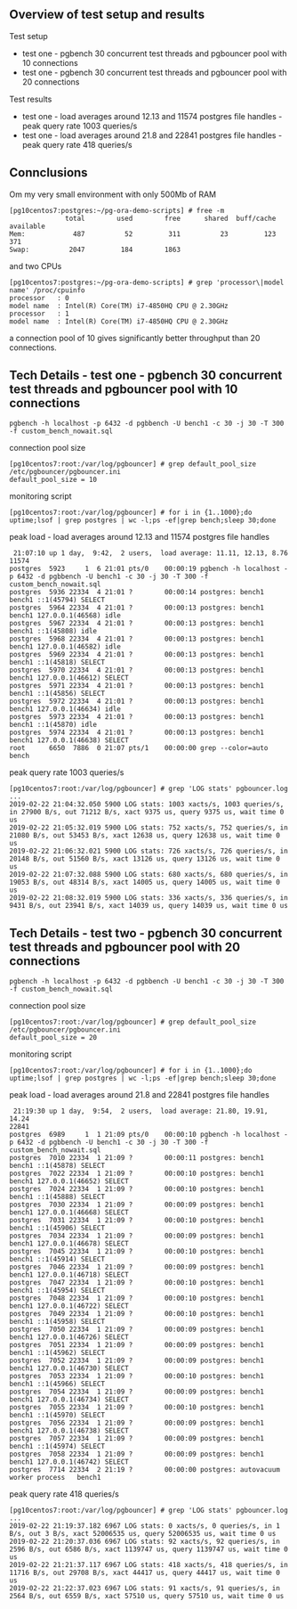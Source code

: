 ## Overview of test setup and results

Test setup
* test one  - pgbench 30 concurrent test threads and pgbouncer pool with 10 connections 
* test one  - pgbench 30 concurrent test threads and pgbouncer pool with 20 connections

Test results
* test one  - load averages around 12.13 and 11574 postgres file handles - peak query rate 1003 queries/s
* test one  - load averages around 21.8 and 22841 postgres file handles - peak query rate 418 queries/s

## Connclusions 

Om my very small environment with only 500Mb of RAM 

```
[pg10centos7:postgres:~/pg-ora-demo-scripts] # free -m
              total        used        free      shared  buff/cache   available
Mem:            487          52         311          23         123         371
Swap:          2047         184        1863
```

and two CPUs

```
[pg10centos7:postgres:~/pg-ora-demo-scripts] # grep 'processor\|model name' /proc/cpuinfo
processor	: 0
model name	: Intel(R) Core(TM) i7-4850HQ CPU @ 2.30GHz
processor	: 1
model name	: Intel(R) Core(TM) i7-4850HQ CPU @ 2.30GHz
```

a connection pool of 10 gives significantly better throughput than 20 connections.    


## Tech Details - test one  - pgbench 30 concurrent test threads and pgbouncer pool with 10 connections 
```
pgbench -h localhost -p 6432 -d pgbbench -U bench1 -c 30 -j 30 -T 300 -f custom_bench_nowait.sql
```

connection pool size
```
[pg10centos7:root:/var/log/pgbouncer] # grep default_pool_size /etc/pgbouncer/pgbouncer.ini
default_pool_size = 10
```

monitoring script

```
[pg10centos7:root:/var/log/pgbouncer] # for i in {1..1000};do uptime;lsof | grep postgres | wc -l;ps -ef|grep bench;sleep 30;done
```

peak load - load averages around 12.13 and 11574 postgres file handles


```
 21:07:10 up 1 day,  9:42,  2 users,  load average: 11.11, 12.13, 8.76
11574
postgres  5923     1  6 21:01 pts/0    00:00:19 pgbench -h localhost -p 6432 -d pgbbench -U bench1 -c 30 -j 30 -T 300 -f custom_bench_nowait.sql
postgres  5936 22334  4 21:01 ?        00:00:14 postgres: bench1 bench1 ::1(45794) SELECT
postgres  5964 22334  4 21:01 ?        00:00:13 postgres: bench1 bench1 127.0.0.1(46568) idle
postgres  5967 22334  4 21:01 ?        00:00:13 postgres: bench1 bench1 ::1(45808) idle
postgres  5968 22334  4 21:01 ?        00:00:13 postgres: bench1 bench1 127.0.0.1(46582) idle
postgres  5969 22334  4 21:01 ?        00:00:13 postgres: bench1 bench1 ::1(45818) SELECT
postgres  5970 22334  4 21:01 ?        00:00:13 postgres: bench1 bench1 127.0.0.1(46612) SELECT
postgres  5971 22334  4 21:01 ?        00:00:13 postgres: bench1 bench1 ::1(45856) SELECT
postgres  5972 22334  4 21:01 ?        00:00:13 postgres: bench1 bench1 127.0.0.1(46634) idle
postgres  5973 22334  4 21:01 ?        00:00:13 postgres: bench1 bench1 ::1(45870) idle
postgres  5974 22334  4 21:01 ?        00:00:13 postgres: bench1 bench1 127.0.0.1(46638) SELECT
root      6650  7886  0 21:07 pts/1    00:00:00 grep --color=auto bench
```

peak query rate 1003 queries/s

```
[pg10centos7:root:/var/log/pgbouncer] # grep 'LOG stats' pgbouncer.log
...
2019-02-22 21:04:32.050 5900 LOG stats: 1003 xacts/s, 1003 queries/s, in 27900 B/s, out 71212 B/s, xact 9375 us, query 9375 us, wait time 0 us
2019-02-22 21:05:32.019 5900 LOG stats: 752 xacts/s, 752 queries/s, in 21080 B/s, out 53453 B/s, xact 12638 us, query 12638 us, wait time 0 us
2019-02-22 21:06:32.021 5900 LOG stats: 726 xacts/s, 726 queries/s, in 20148 B/s, out 51560 B/s, xact 13126 us, query 13126 us, wait time 0 us
2019-02-22 21:07:32.088 5900 LOG stats: 680 xacts/s, 680 queries/s, in 19053 B/s, out 48314 B/s, xact 14005 us, query 14005 us, wait time 0 us
2019-02-22 21:08:32.019 5900 LOG stats: 336 xacts/s, 336 queries/s, in 9431 B/s, out 23941 B/s, xact 14039 us, query 14039 us, wait time 0 us
```


## Tech Details - test two  - pgbench 30 concurrent test threads and pgbouncer pool with 20 connections
 
```
pgbench -h localhost -p 6432 -d pgbbench -U bench1 -c 30 -j 30 -T 300 -f custom_bench_nowait.sql
```

connection pool size
```
[pg10centos7:root:/var/log/pgbouncer] # grep default_pool_size /etc/pgbouncer/pgbouncer.ini
default_pool_size = 20
```

monitoring script

```
[pg10centos7:root:/var/log/pgbouncer] # for i in {1..1000};do uptime;lsof | grep postgres | wc -l;ps -ef|grep bench;sleep 30;done
```

peak load - load averages around 21.8 and 22841 postgres file handles


```
 21:19:30 up 1 day,  9:54,  2 users,  load average: 21.80, 19.91, 14.24
22841
postgres  6989     1  1 21:09 pts/0    00:00:10 pgbench -h localhost -p 6432 -d pgbbench -U bench1 -c 30 -j 30 -T 300 -f custom_bench_nowait.sql
postgres  7010 22334  1 21:09 ?        00:00:11 postgres: bench1 bench1 ::1(45878) SELECT
postgres  7022 22334  1 21:09 ?        00:00:10 postgres: bench1 bench1 127.0.0.1(46652) SELECT
postgres  7024 22334  1 21:09 ?        00:00:10 postgres: bench1 bench1 ::1(45888) SELECT
postgres  7030 22334  1 21:09 ?        00:00:09 postgres: bench1 bench1 127.0.0.1(46668) SELECT
postgres  7031 22334  1 21:09 ?        00:00:10 postgres: bench1 bench1 ::1(45906) SELECT
postgres  7034 22334  1 21:09 ?        00:00:09 postgres: bench1 bench1 127.0.0.1(46678) SELECT
postgres  7045 22334  1 21:09 ?        00:00:10 postgres: bench1 bench1 ::1(45914) SELECT
postgres  7046 22334  1 21:09 ?        00:00:09 postgres: bench1 bench1 127.0.0.1(46718) SELECT
postgres  7047 22334  1 21:09 ?        00:00:10 postgres: bench1 bench1 ::1(45954) SELECT
postgres  7048 22334  1 21:09 ?        00:00:10 postgres: bench1 bench1 127.0.0.1(46722) SELECT
postgres  7049 22334  1 21:09 ?        00:00:10 postgres: bench1 bench1 ::1(45958) SELECT
postgres  7050 22334  1 21:09 ?        00:00:09 postgres: bench1 bench1 127.0.0.1(46726) SELECT
postgres  7051 22334  1 21:09 ?        00:00:09 postgres: bench1 bench1 ::1(45962) SELECT
postgres  7052 22334  1 21:09 ?        00:00:09 postgres: bench1 bench1 127.0.0.1(46730) SELECT
postgres  7053 22334  1 21:09 ?        00:00:10 postgres: bench1 bench1 ::1(45966) SELECT
postgres  7054 22334  1 21:09 ?        00:00:09 postgres: bench1 bench1 127.0.0.1(46734) SELECT
postgres  7055 22334  1 21:09 ?        00:00:10 postgres: bench1 bench1 ::1(45970) SELECT
postgres  7056 22334  1 21:09 ?        00:00:09 postgres: bench1 bench1 127.0.0.1(46738) SELECT
postgres  7057 22334  1 21:09 ?        00:00:09 postgres: bench1 bench1 ::1(45974) SELECT
postgres  7058 22334  1 21:09 ?        00:00:09 postgres: bench1 bench1 127.0.0.1(46742) SELECT
postgres  7714 22334  2 21:19 ?        00:00:00 postgres: autovacuum worker process   bench1
```


peak query rate 418 queries/s

```
[pg10centos7:root:/var/log/pgbouncer] # grep 'LOG stats' pgbouncer.log
...
2019-02-22 21:19:37.182 6967 LOG stats: 0 xacts/s, 0 queries/s, in 1 B/s, out 3 B/s, xact 52006535 us, query 52006535 us, wait time 0 us
2019-02-22 21:20:37.036 6967 LOG stats: 92 xacts/s, 92 queries/s, in 2596 B/s, out 6586 B/s, xact 1139747 us, query 1139747 us, wait time 0 us
2019-02-22 21:21:37.117 6967 LOG stats: 418 xacts/s, 418 queries/s, in 11716 B/s, out 29708 B/s, xact 44417 us, query 44417 us, wait time 0 us
2019-02-22 21:22:37.023 6967 LOG stats: 91 xacts/s, 91 queries/s, in 2564 B/s, out 6559 B/s, xact 57510 us, query 57510 us, wait time 0 us
```


